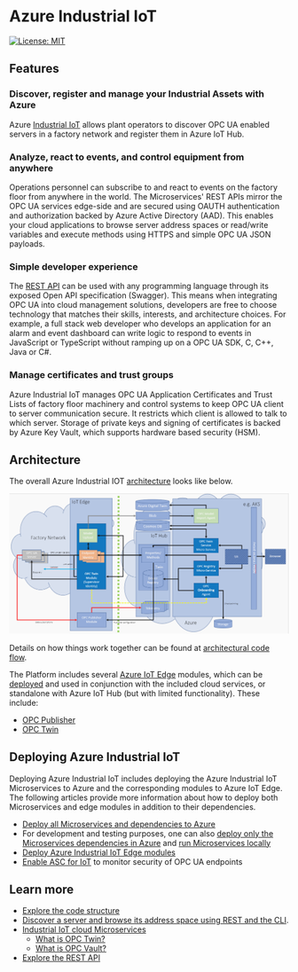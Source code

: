 # Azure Industrial IoT

[![License: MIT](https://img.shields.io/badge/License-MIT-yellow.svg)](https://opensource.org/licenses/MIT)

## Features

### Discover, register and manage your Industrial Assets with Azure

Azure [Industrial IoT](industrial-iot-components.md) allows plant operators to discover OPC UA enabled servers in a factory network and register them in Azure IoT Hub.  

### Analyze, react to events, and control equipment from anywhere

Operations personnel can subscribe to and react to events on the factory floor from anywhere in the world.  The Microservices' REST APIs mirror the OPC UA services edge-side and are secured using OAUTH authentication and authorization backed by Azure Active Directory (AAD).  This enables your cloud applications to browse server address spaces or read/write variables and execute methods using HTTPS and simple OPC UA JSON payloads.  

### Simple developer experience

The [REST API](docs/api/readme.md) can be used with any programming language through its exposed Open API specification (Swagger). This means when integrating OPC UA into cloud management solutions, developers are free to choose technology that matches their skills, interests, and architecture choices.  For example, a full stack web developer who develops an application for an alarm and event dashboard can write logic to respond to events in JavaScript or TypeScript without ramping up on a OPC UA SDK, C, C++, Java or C#.

### Manage certificates and trust groups

Azure Industrial IoT manages OPC UA Application Certificates and Trust Lists of factory floor machinery and control systems to keep OPC UA client to server communication secure. It restricts which client is allowed to talk to which server.  Storage of private keys and signing of certificates is backed by Azure Key Vault, which supports hardware based security (HSM).

## Architecture

The overall Azure Industrial IOT [architecture](architecture.md) looks like below.

![architecture](media/architecture.PNG)

Details on how things work together can be found at [architectural code flow](architecture.md).

The Platform includes several [Azure IoT Edge](https://azure.microsoft.com/services/iot-edge/) modules, which can be [deployed](howto-deploy-modules.md) and used in conjunction with the included cloud services, or standalone with Azure IoT Hub (but with limited functionality).   These include:

- [OPC Publisher](modules/publisher.md)
- [OPC Twin](modules/twin.md)

## Deploying Azure Industrial IoT

Deploying Azure Industrial IoT includes deploying the Azure Industrial IoT Microservices to Azure and the corresponding modules to Azure IoT Edge. The following articles provide more information about how to deploy both Microservices and edge modules in addition to their dependencies.

* [Deploy all Microservices and dependencies to Azure](howto-deploy-microservices.md)
* For development and testing purposes, one can also [deploy only the Microservices dependencies in Azure](howto-deploy-dependencies.md) and [run Microservices locally](howto-run-microservices-locally.md)
* [Deploy Azure Industrial IoT Edge modules](howto-deploy-modules.md)
* [Enable ASC for IoT](enable-asc-for-iot-and-sentinel-steps.md) to monitor security of OPC UA endpoints

## Learn more

* [Explore the code structure](code-structure.md)
* [Discover a server and browse its address space using REST and the CLI](services/howto-use-cli.md).
* [Industrial IoT cloud Microservices](services/readme.md)
  * [What is OPC Twin?](services/twin.md)
  * [What is OPC Vault?](services/vault.md)
* [Explore the REST API](api/readme.md) 

